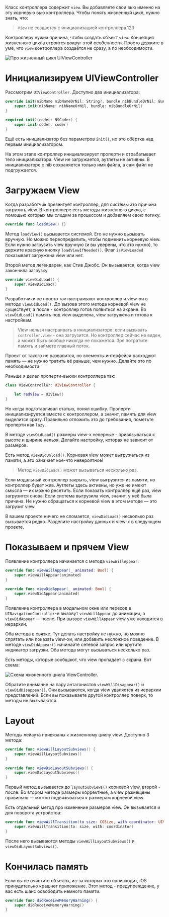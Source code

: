 Класс контроллера содержит `view`. Вы добавляете свои вью именно на эту корневую вью контроллера. Чтобы понять жизненный цикл, нужно знать, что:

> `View` не создается с инициализацией контроллера.123

Контроллеру нужна причина, чтобы создать объект `view`. Концепция жизненного цикла строится вокруг этой особенности. Просто держите в уме, что `view` контроллера создаётся не сразу, а по необходимости.

![Про жизненный цикл `UIViewController`](https://cdn.sparrowcode.io/tutorials/uiviewcontroller-lifecycle/hello.jpg)

# Инициализируем UIViewController

Рассмотрим `UIViewController`. Доступно два инициализатора:

```swift
override init(nibName nibNameOrNil: String?, bundle nibBundleOrNil: Bundle?) {
    super.init(nibName: nibNameOrNil, bundle: nibBundleOrNil)
}
    
required init?(coder: NSCoder) {
    super.init(coder: coder)
}
```

Ещё есть инициализатор без параметров `init()`, но это обёртка над первым инициализатором.

На этом этапе контроллер инициализирует проперти и отрабатывает тело инициализатора. View не загружается, аутлеты не активны. В инициализаторе с nib сохраняется только имя файла, а сам файл не подгружается.

# Загружаем View

Когда разработчик презентует контроллер, для системы это причина загрузить view. В контроллере есть методы жизненного цикла, с помощью которых мы следим за процессом и добавляем свою логику.

```swift
override func loadView() {}
```

Метод `loadView()` вызывается системой. Его не нужно вызывать вручную. Но можно переопределить, чтобы подменить корневую view. Если нужно загрузить view вручную (и вы уверены, что это нужно), то держите красную кнопку `loadViewIfNeeded()`. Флаг `isViewLoaded` показывает загружена view или нет.

Второй метод легендарен, как Стив Джобс. Он вызывается, когда view закончила загрузку.

```swift
override viewDidLoad() {
    super.viewDidLoad()
}
```

Разработчики не просто так настраивают контроллер и view-хи в методе `viewDidLoad()`. До вызова этого метода корневой view не существует, а после - контроллер готов появиться на экране. Во `viewDidLoad()` память под view выделена, view загружена и готова к настройкам.

> View нельзя настраивать в инициализаторе: если вызывать `controller.view` - она загрузится. Но контроллер сейчас не виден, а может быть вообще никогда не покажется. Зря потратите память и займете главный поток.

Проект от такого не развалится, но элементы интерфейса расходуют память — не нужно тратить её раньше, чем нужно. Делайте это по необходимости.

Раньше я делал проперти-вьюхи контроллера так:

```swift
class ViewController: UIViewController {
    
    let redView = UIView()
}
```

Но когда подготавливал статью, понял ошибку. Проперти инициализируется вместе с контроллером, а значит, память для view выделится сразу. Правильно отложить это до требования, пометьте проперти как `lazy`.

В методе `viewDidLoad()` размеры view-х неверные - привязываться к высоте и ширине нельзя. Делайте настройку, которая не зависит от размеров.

Есть метод `viewDidUnload()`. Корневая view может выгружаться из памяти, а это означает кое-что невероятное!

> Метод `viewDidLoad()` может вызываться несколько раз.

Если модальный контроллер закрыть, view выгрузится из памяти, но контроллер будет жив. Аутлеты здесь активны, но уже не имеют смысла — их можно ресетить. Если показать контроллер ещё раз, view загрузится снова. Если система выгрузила view, значит, у неё была причина. Не нужно обращаться к корневой view в этом методе — это загрузит view.

В вашем проекте ничего не сломается, `viewDidLoad()` несколько раз вызывается редко. Разделите настройку данных и view-х в следующем проекте.

# Показываем и прячем View

Появление контроллера начинается с метода `viewWillAppear`:

```swift
override func viewWillAppear(_ animated: Bool) {
    super.viewWillAppear(animated)
}
    
override func viewDidAppear(_ animated: Bool) {
    super.viewDidAppear(animated)
}
```

Появление контроллера в модальном окне или переход в `UINavigationController`-e вызовут `viewWillAppear` до анимации, а `viewDidAppear` — после. При вызове `viewWillAppear` view уже находится в иерархии.

Оба метода в связке. Тут делать настройку не нужно, но можно спрятать или показать view-хи, или добавить несложное поведение. В методе `viewDidAppear()` начинайте сетевой запрос или крутите индикатор загрузки. Оба метода могут вызываться несколько раз.

Есть методы, которые сообщают, что view пропадает с экрана. Вот схема:

![Схема жизненного цикла `ViewController`.](https://cdn.sparrowcode.io/tutorials/uiviewcontroller-lifecycle/header.jpg)

Обратите внимание на пару антагонистов `viewWillDisappear()` и `viewDidDisappear()`. Они вызываются, когда view удаляется из иерархии представлений. Если вы показываете другой контроллер поверх, то методы не вызываются.

# Layout

Методы лейаута привязаны к жизненному циклу view. Доступно 3 метода:

```swift
override func viewWillLayoutSubviews() {
    super.viewWillLayoutSubviews()
}
    
override func viewDidLayoutSubviews() {
    super.viewDidLayoutSubviews()
}
```

Первый метод вызывается до `layoutSubviews()` корневой view, второй - после. Во втором методе размеры корректные, а view размещены правильно — можно подвязываться к размерам корневой view.

Есть отдельный метод про изменение размеров view. Он вызывается и для поворота устройства:

```swift
override func viewWillTransition(to size: CGSize, with coordinator: UIViewControllerTransitionCoordinator) {
    super.viewWillTransition(to: size, with: coordinator)
}
```

После него вызываются методы `viewWillLayoutSubviews()` и `viewDidLayoutSubviews()`.

# Кончилась память

Если вы не очистите объекты, из-за которых это происходит, iOS принудительно крашнет приложение. Этот метод - предупреждение, у вас есть шанс освободить немного памяти.

```swift
override func didReceiveMemoryWarning() {
    super.didReceiveMemoryWarning()
}
```
